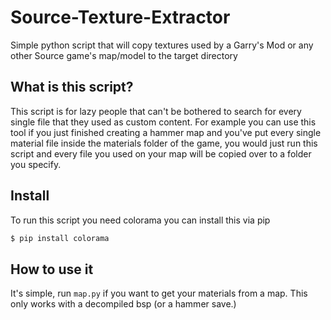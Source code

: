 # Source-Texture-Extractor
Simple python script that will copy textures used by a Garry's Mod or any other Source game's map/model to the target directory

## What is this script?
This script is for lazy people that can't be bothered to search for every single file that they used as custom content.
For example you can use this tool if you just finished creating a hammer map and you've put every single material file inside the materials folder of the game, you would just run this script and every file you used on your map will be copied over to a folder you specify.

## Install
To run this script you need colorama you can install this via pip
```bash
$ pip install colorama
```

## How to use it
It's simple, run ``map.py`` if you want to get your materials from a map. This only works with a decompiled bsp (or a hammer save.)
